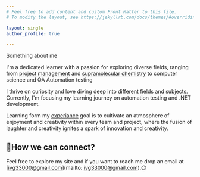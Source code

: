 ```yaml
---
# Feel free to add content and custom Front Matter to this file.
# To modify the layout, see https://jekyllrb.com/docs/themes/#overriding-theme-defaults

layout: single
author_profile: true

---
```

Something about me 

I'm a dedicated learner with a passion for exploring diverse fields, ranging from [project management](/projects) and [supramolecular chemistry](/Publications/) to computer science and QA Automation testing 

I thrive on curiosity and love diving deep into different fields and subjects. Currently, I'm focusing my learning journey on automation testing and .NET development.  

Learning form my [experiance](/about) goal is to cultivate an atmosphere of enjoyment and creativity within every team and project, where the fusion of laughter and creativity ignites a spark of innovation and creativity.

## 📧How we can connect? 

Feel free to explore my site and if you want to reach me drop an email at [ivg33000@gmail.com](mailto: ivg33000@gmail.com).😊
